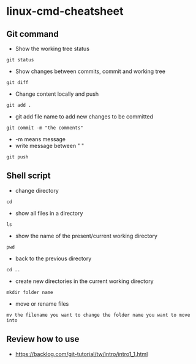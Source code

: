 # linux-cmd-cheatsheet

## Git command
* Show the working tree status
```
git status
```
*  Show changes between commits, commit and working tree
```
git diff
```
* Change content locally and push
```
git add .
```
* git add file name
to add new changes to be committed
```
git commit -m "the comments"
```
* -m means message
* write message between " "
```
git push
```

## Shell script

* change directory
```
cd
```
* show all files in a directory
```
ls
```
* show the name of the present/current working directory 
```
pwd
```
* back to the previous directory
```
cd ..
```
* create new directories in the current working directory
```
mkdir folder name
```
* move or rename files
```
mv the filename you want to change the folder name you want to move into
```
## Review how to use
* https://backlog.com/git-tutorial/tw/intro/intro1_1.html

